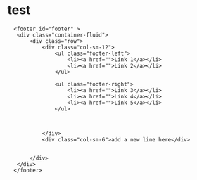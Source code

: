 # test

      <footer id="footer" >
       <div class="container-fluid">
           <div class="row">
               <div class="col-sm-12">
                   <ul class="footer-left">
                       <li><a href="">Link 1</a></li>
                       <li><a href="">Link 2</a></li>
                   </ul>
                   
                   <ul class="footer-right">
                       <li><a href="">Link 3</a></li>
                       <li><a href="">Link 4</a></li>
                       <li><a href="">Link 5</a></li>
                   </ul>
                   
                   
                   
               </div>
               <div class="col-sm-6">add a new line here</div>
               
               
           </div>
       </div>
      </footer>


